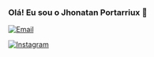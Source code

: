 ### Olá! Eu sou o Jhonatan Portarriux 👋


[![Email](https://img.shields.io/badge/Gmail-D14836?style=for-the-badge&logo=gmail&logoColor=white)](portarriauxjhonatan@gmail.com)


[![Instagram](https://img.shields.io/badge/Instagram-E4405F?style=for-the-badge&logo=instagram&logoColor=white)](https://www.instagram.com/jhonatan_portarriaux/)
